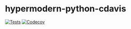 # hypermodern-python-cdavis
[![Tests](https://github.com/cvdavis3/hypermodern-python-cdavis/workflows/Tests/badge.svg)](https://github.com/cvdavis3/hypermodern-python-cdavis/actions?workflow=Tests)
[![Codecov](https://codecov.io/gh/cvdavis3/hypermodern-python-cdavis/branch/master/graph/badge.svg)](https://codecov.io/gh/cvdavis3/hypermodern-python-cdavis)
